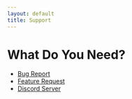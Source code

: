 ```yaml
---
layout: default
title: Support
---
```



# What Do You Need?

* <a href="https://github.com/SatyrFarm/SatyrFarm/issues/new?template=bug_report.md" onclick="gtag('event', 'gh', {'event_category' : 'support','event_label' : 'Bug Report'});">Bug Report</a>
* <a href="https://github.com/SatyrFarm/SatyrFarm/issues/new?template=feature_request.md" onclick="gtag('event', 'gh', {'event_category' : 'support','event_label' : 'Feature Request'});">Feature Request</a>
* <a href="https://discord.gg/Czf4sKB" onclick="gtag('event', 'link_exit', {'event_category' : 'support','event_label' : 'Discord'});">Discord Server</a>


